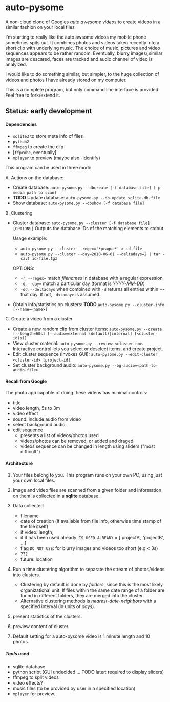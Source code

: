 auto-pysome
===========

A non-cloud clone of Googles *auto awesome videos* to create videos in a similar fashion on your local files

I'm starting to really like the auto awsome videos my mobile phone sometimes spits out. It combines photos and videos taken recently into a short clip with underlying music. The choice of music, pictures and video sequences appears to be rather random. Eventually, blurry images/,similar images are descared, faces are tracked and audio channel of video is analyized. 

I would like to do something similar, but simpler, to the huge collection of videos and photos I have already stored on my computer. 

This is a complete program, but only command line interface is provided. Feel free to fork/extend it.

## Status: early development

#### Dependencies

 * `sqlite3` to store meta info of files
 * `python2 `
 * `ffmpeg` to create the clip
 * [`ffprobe`, eventually]
 * `mplayer` to preview (maybe also -identify)

This program can be used in three modi:

A. Actions on the database:
 
  * Create database: `auto-pysome.py --dbcreate [-f database file] [-p media path to scan]`
  * **TODO** Update database: `auto-pysome.py --db-update sqlite-db-file`
  * Show database: `auto-pysome.py --dbshow [-f database file]`
    
B. Clustering 
 
 * Cluster database: `auto-pysome.py --cluster [-f database file]  [OPTIONS]`
   Outputs the database IDs of the matching elements to stdout.
      
    Usage example: 
     * `auto-pysome.py --cluster --regex='*prague*' > id-file`
     * `auto-pysome.py --cluster --day=2010-06-01 --deltadays=2 | tar -czvf id-file.tgz`
              
    OPTIONS:
     * `-r`, `--regex=`  match *filenames* in database with a regular expression
     * `-d`, `--day=` match a particular day (format is *YYYY-MM-DD*)
     * `-dd`, `--deltadays` when combined with `-d` returns all entries within +- that day. If not, `-d<today>` is assumed.
       
  * Obtain info/statistics on clusters: **TODO** `auto-pysome.py --cluster-info [--name=<name>]`
    
C. Create a video from a cluster
 
  * Create a new random clip from cluster items: `auto-pysome.py --create [--length=60s] [--audio=external (default)|internal] [<cluster-id(s)]`
  * View cluster material: `auto-pysome.py --review <cluster-no>`. Interactive control lets you select or deselect items, and create project.
  * Edit cluster sequence (invokes GUI): `auto-pysome.py --edit-cluster <cluster-id> [project-id]`.
  * Set cluster background audio: `auto-pysome.py --bg-audio=<path-to-audio-file>`
    

#### Recall from Google

The photo app capable of doing these videos has minimal controls:

 * title
 * video length, 5s to 3m
 * video effect 
 * sound: include audio from video
 * select background audio.
 * edit sequence
    - presents a list of videos/photos used
    - videos/photos can be removed, or added and draged
    - videos sequence can be changed in length using sliders ("most difficult")


#### Architecture

1. Your files belong to you. This program runs on your own PC, using just your own local files.
2. Image and video files are scanned from a given folder and information on them is collected in a **sqlite** database.
3. Data collected
    * filename
    * date of creation (if available from file info, otherwise time stamp of the file itself)
    * if video: length, 
    * if it has been used already: `IS_USED_ALREADY` = ['projectA', 'projectB', ...]
    * flag `DO_NOT_USE`: for blurry images and videos too short (e.g < 3s)
    * ???
    * future: location
4. Run a time clustering algorithm to separate the stream of photos/videos into clusters.
   * Clustering by default is done by *folders*, since this is the most likely organizational unit. If files within the same date range of a folder are found in different folders, they are merged into the cluster. 
   * Alternative clustering methods is *nearest-date-neighbors* with a specified interval (in units of *days*).

5. present statistics of the clusters. 
6. preview content of cluster
6. Default setting for a auto-pysome video is 1 minute length and 10 photos.

##### Tools used

* sqlite database
* python script (GUI undecided ... TODO later: required to display sliders)
* ffmpeg to split videos
* video effects?
* music files (to be provided by user in a specified location)
* `mplayer` for preview.

